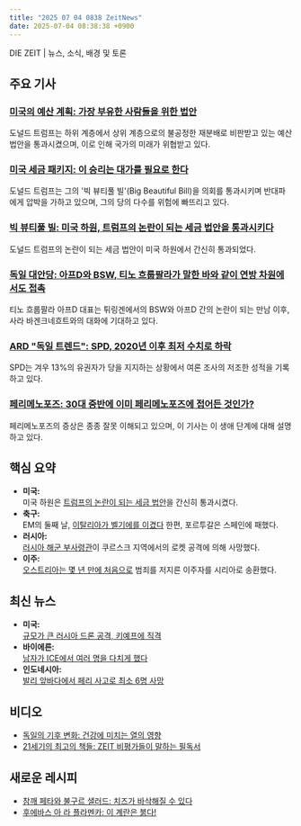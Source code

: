 ```yaml
---
title: "2025 07 04 0838 ZeitNews"
date: 2025-07-04 08:38:38 +0900
---
```


DIE ZEIT | 뉴스, 소식, 배경 및 토론 

## 주요 기사 

### [미국의 예산 계획: 가장 부유한 사람들을 위한 법안](https://www.zeit.de/wirtschaft/2025-07/haushaltsplaene-usa-donald-trump-big-beautiful-bill-steuergesetz-folgen)  
도널드 트럼프는 하위 계층에서 상위 계층으로의 불공정한 재분배로 비판받고 있는 예산 법안을 통과시켰으며, 이로 인해 국가의 미래가 위협받고 있다. 

### [미국 세금 패키지: 이 승리는 대가를 필요로 한다](https://www.zeit.de/politik/ausland/2025-07/us-steuerpaket-big-beautiful-bill-donald-trump-republikaner)  
도널드 트럼프는 그의 '빅 뷰티풀 빌'(Big Beautiful Bill)을 의회를 통과시키며 반대파에게 압박을 가하고 있으며, 그의 당의 다수를 위험에 빠뜨리고 있다. 

### [빅 뷰티풀 빌: 미국 하원, 트럼프의 논란이 되는 세금 법안을 통과시키다](https://www.zeit.de/wirtschaft/2025-07/us-repraesentantenhaus-verabschiedet-trumps-umstrittenes-steuergesetz)  
도널드 트럼프의 논란이 되는 세금 법안이 미국 하원에서 간신히 통과되었다. 

### [독일 대안당: 아프D와 BSW, 티노 흐룹팔라가 말한 바와 같이 연방 차원에서도 접촉](https://www.zeit.de/politik/2025-07/afd-bsw-gespraeche-bundesebene-tino-chrupalla-sahra-wagenknecht)  
티노 흐룹팔라 아프D 대표는 튀링겐에서의 BSW와 아프D 간의 논란이 되는 만남 이후, 사라 바겐크네흐트와의 대화에 기대하고 있다. 

### [ARD "독일 트렌드": SPD, 2020년 이후 최저 수치로 하락](https://www.zeit.de/politik/deutschland/2025-07/ard-deutschlandtrend-umfrage-spd-schlechtester-wert-seit-2020)  
SPD는 겨우 13%의 유권자가 당을 지지하는 상황에서 여론 조사의 저조한 성적을 기록하고 있다. 

### [페리메노포즈: 30대 중반에 이미 페리메노포즈에 접어든 것인가?](https://www.zeit.de/gesundheit/2025-06/perimenopause-wechseljahre-symptome-alter-frauengesundheit-tipps)  
페리메노포즈의 증상은 종종 잘못 이해되고 있으며, 이 기사는 이 생애 단계에 대해 설명하고 있다. 

## 핵심 요약 
- **미국:**  
미국 하원은 [트럼프의 논란이 되는 세금 법안](https://www.zeit.de/wirtschaft/2025-07/us-repraesentantenhaus-verabschiedet-trumps-umstrittenes-steuergesetz)을 간신히 통과시켰다. 
- **축구:**  
EM의 둘째 날, [이탈리아가 벨기에를 이겼다](https://www.zeit.de/sport/2025-07/fussball-em-belgien-italien-spanien-portugal) 한편, 포르투갈은 스페인에 패했다. 
- **러시아:**  
[러시아 해군 부사령관](https://www.zeit.de/politik/ausland/2025-07/russische-flotte-general-gunkow-krieg-kursk)이 쿠르스크 지역에서의 로켓 공격에 의해 사망했다.
- **이주:**  
[오스트리아는 몇 년 만에 처음으로](https://www.zeit.de/politik/ausland/2025-07/oesterreich-abschiebungen-straftaeter-syrien) 범죄를 저지른 이주자를 시리아로 송환했다. 

## 최신 뉴스 
- **미국:**  
[규모가 큰 러시아 드론 공격, 키예프에 직격](https://www.zeit.de/news/2025-07/04/massiver-russischer-drohnenangriff-auf-kiew)  
- **바이에른:**  
[남자가 ICE에서 여러 명을 다치게 했다](https://www.zeit.de/news/2025-07/04/niederbayern-angriff-ice-verletzte) 
- **인도네시아:**  
[발리 앞바다에서 페리 사고로 최소 6명 사망](https://www.zeit.de/news/2025-07/03/indonesien-faehre-vor-bali-gesunken) 

## 비디오 
- [독일의 기후 변화: 건강에 미치는 열의 영향](https://www.zeit.de/wissen/2024-12/deutschland-2050-klimawandel-hitze-gesundheit-tigermuecke-video)  
- [21세기의 최고의 책들: ZEIT 비평가들이 말하는 필독서](https://www.zeit.de/video/2025-05/buecher-21-jahrhundert-video) 

## 새로운 레시피 
- [참깨 페타와 불구르 샐러드: 치즈가 바삭해질 수 있다](https://www.zeit.de/zeit-magazin/wochenmarkt/2025-06/sesam-feta-bulgur-salat-tomaten-rezept)  
- [후에바스 아 라 플라멘카: 이 계란은 붉다!](https://www.zeit.de/zeit-magazin/wochenmarkt/2025-05/huevos-a-la-flamenca-rezept-wochenmarkt)